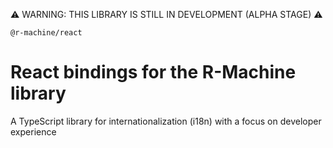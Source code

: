 ⚠️ WARNING: THIS LIBRARY IS STILL IN DEVELOPMENT (ALPHA STAGE) ⚠️

`@r-machine/react`

# React bindings for the R-Machine library

A TypeScript library for internationalization (i18n) with a focus on developer experience
